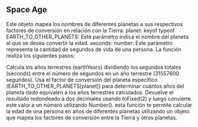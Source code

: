 ## Space Age
Este objeto mapea los nombres de diferentes planetas a sus respectivos factores de conversión en relación con la Tierra.
planet: keyof typeof EARTH_TO_OTHER_PLANETS: Este parámetro indica el nombre del planeta al que se desea convertir la edad.
seconds: number: Este parámetro representa la cantidad de segundos de vida de una persona.
La función realiza los siguientes pasos:

Calcula los años terrestres (earthYears) dividiendo los segundos totales (seconds) entre el número de segundos en un año terrestre (31557600 segundos).
Usa el factor de conversión del planeta específico (EARTH_TO_OTHER_PLANETS[planet]) para determinar cuántos años del planeta dado equivalen a los años terrestres calculados.
Devuelve el resultado redondeado a dos decimales usando toFixed(2) y luego convierte este valor a un número utilizando Number().
esta función te permite calcular la edad de una persona en años de diferentes planetas utilizando un objeto que mapea los factores de conversión entre la Tierra y otros planetas.